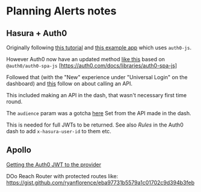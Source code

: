 # Planning Alerts notes

## Hasura + Auth0

Originally following [this tutorial](https://docs.hasura.io/1.0/graphql/manual/guides/integrations/auth0-jwt.html) 
and [this example app](https://github.com/hasura/graphql-engine/tree/master/community/sample-apps/todo-auth0-jwt)
which uses `auth0-js`.

However Auth0 now have an updated method [like this](https://auth0.com/docs/quickstart/spa/react) 
based on `@auth0/auth0-spa-js` [https://auth0.com/docs/libraries/auth0-spa-js]

Followed that (with the "New" experience under "Universal Login" on the dashboard)
and [this](https://auth0.com/docs/quickstart/spa/react/02-calling-an-api) follow on about calling an API.

This included making an API in the dash, that wasn't necessary first time round.

The `audience` param was a gotcha [here](https://github.com/auth0/auth0-spa-js/issues/111)
Set from the API made in the dash.

This is needed for full JWTs to be returned.
See also *Rules* in the Auth0 dash to add `x-hasura-user-id` to them etc.

## Apollo

[Getting the Auth0 JWT to the provider](https://github.com/auth0-samples/auth0-javascript-samples/issues/79#issuecomment-551331945)



DOo Reach Router with protected routes like:
https://gist.github.com/ryanflorence/eba97731b5579a1c01702c9d394b3feb
